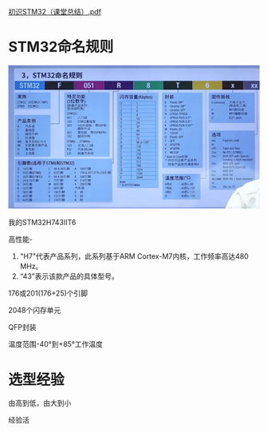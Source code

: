  [初识STM32（课堂总结）.pdf](初识STM32（课堂总结）.pdf) 

# STM32命名规则

![image-20231031215623508](assets/image-20231031215623508.png)

我的STM32H743IIT6

高性能-

1. "H7"代表产品系列，此系列基于ARM Cortex-M7内核，工作频率高达480 MHz。
2. “43”表示该款产品的具体型号。

176或201(176+25)个引脚

2048个闪存单元

QFP封装

温度范围-40°到+85°工作温度

# 选型经验

由高到低，由大到小

经验活
